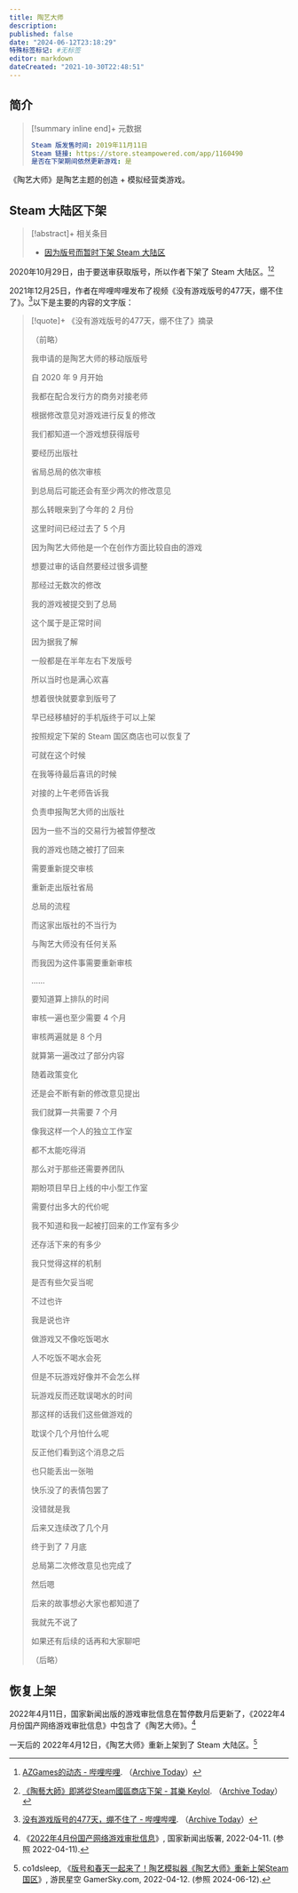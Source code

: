 ```yaml
---
title: 陶艺大师
description:
published: false
date: "2024-06-12T23:18:29"
特殊标签标记: #无标签
editor: markdown
dateCreated: "2021-10-30T22:48:51"
---
```


## 简介

> [!summary inline end]+ 元数据
>
> ```yaml
> Steam 版发售时间: 2019年11月11日
> Steam 链接: https://store.steampowered.com/app/1160490
> 是否在下架期间依然更新游戏: 是
> ```

《陶艺大师》是陶艺主题的创造 + 模拟经营类游戏。

## Steam 大陆区下架

> [!abstract]+ 相关条目
>
> +   [因为版号而暂时下架 Steam 大陆区](/theme/因为版号而暂时下架_Steam_大陆区.md)

2020年10月29日，由于要送审获取版号，所以作者下架了 Steam 大陆区。[^EaZ3x][^Pk9DD]

[^EaZ3x]: [AZGames的动态 - 哔哩哔哩](https://t.bilibili.com/451468734320153344). （[Archive Today](https://archive.is/EaZ3x)）

[^Pk9DD]: [《陶藝大師》即將從Steam國區商店下架 - 其樂 Keylol](https://keylol.com/t652208-1-1). （[Archive Today](https://archive.md/Pk9DD)）

2021年12月25日，作者在哔哩哔哩发布了视频《没有游戏版号的477天，绷不住了》。[^U1tXv]以下是主要的内容的文字版：

[^U1tXv]: [没有游戏版号的477天，绷不住了 - 哔哩哔哩](https://www.bilibili.com/video/BV1FM4y1w7ox). （[Archive Today](https://archive.is/U1tXv)）

> [!quote]+ 《没有游戏版号的477天，绷不住了》摘录
>
> （前略）
>
> 我申请的是陶艺大师的移动版版号
>
> 自 2020 年 9 月开始
>
> 我都在配合发行方的商务对接老师
>
> 根据修改意见对游戏进行反复的修改
>
> 我们都知道一个游戏想获得版号
>
> 要经历出版社
>
> 省局总局的依次审核
>
> 到总局后可能还会有至少两次的修改意见
>
> 那么转眼来到了今年的 2 月份
>
> 这里时间已经过去了 5 个月
>
> 因为陶艺大师他是一个在创作方面比较自由的游戏
>
> 想要过审的话自然要经过很多调整
>
> 那经过无数次的修改
>
> 我的游戏被提交到了总局
>
> 这个属于是正常时间
>
> 因为据我了解
>
> 一般都是在半年左右下发版号
>
> 所以当时也是满心欢喜
>
> 想着很快就要拿到版号了
>
> 早已经移植好的手机版终于可以上架
>
> 按照规定下架的 Steam 国区商店也可以恢复了
>
> 可就在这个时候
>
> 在我等待最后喜讯的时候
>
> 对接的上午老师告诉我
>
> 负责申报陶艺大师的出版社
>
> 因为一些不当的交易行为被暂停整改
>
> 我的游戏也随之被打了回来
>
> 需要重新提交审核
>
> 重新走出版社省局
>
> 总局的流程
>
> 而这家出版社的不当行为
>
> 与陶艺大师没有任何关系
>
> 而我因为这件事需要重新审核
>
> ……
>
> 要知道算上排队的时间
>
> 审核一遍也至少需要 4 个月
>
> 审核两遍就是 8 个月
>
> 就算第一遍改过了部分内容
>
> 随着政策变化
>
> 还是会不断有新的修改意见提出
>
> 我们就算一共需要 7 个月
>
> 像我这样一个人的独立工作室
>
> 都不太能吃得消
>
> 那么对于那些还需要养团队
>
> 期盼项目早日上线的中小型工作室
>
> 需要付出多大的代价呢
>
> 我不知道和我一起被打回来的工作室有多少
>
> 还存活下来的有多少
>
> 我只觉得这样的机制
>
> 是否有些欠妥当呢
>
> 不过也许
>
> 我是说也许
>
> 做游戏又不像吃饭喝水
>
> 人不吃饭不喝水会死
>
> 但是不玩游戏好像并不会怎么样
>
> 玩游戏反而还耽误喝水的时间
>
> 那这样的话我们这些做游戏的
>
> 耽误个几个月怕什么呢
>
> 反正他们看到这个消息之后
>
> 也只能丢出一张啪
>
> 快乐没了的表情包罢了
>
> 没错就是我
>
> 后来又连续改了几个月
>
> 终于到了 7 月底
>
> 总局第二次修改意见也完成了
>
> 然后嗯
>
> 后来的故事想必大家也都知道了
>
> 我就先不说了
>
> 如果还有后续的话再和大家聊吧
>
> （后略）

## 恢复上架

2022年4月11日，国家新闻出版的游戏审批信息在暂停数月后更新了，《2022年4月份国产网络游戏审批信息》中包含了《陶艺大师》。[^103799]

[^103799]: 《[2022年4月份国产网络游戏审批信息](https://web.archive.org/web/20220411125828/https://www.nppa.gov.cn/nppa/contents/320/103799.shtml)》, 国家新闻出版署, 2022-04-11. (参照 2022-04-11).

一天后的 2022年4月12日，《陶艺大师》重新上架到了 Steam 大陆区。[^74474]

[^74474]: co1dsleep, 《[版号和春天一起来了！陶艺模拟器《陶艺大师》重新上架Steam国区](https://web.archive.org/web/20240612143118/https://www.gamersky.com/news/202204/1474474.shtml)》, 游民星空 GamerSky.com, 2022-04-12. (参照 2024-06-12).
